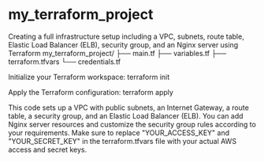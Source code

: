# my_terraform_project
Creating a full infrastructure setup including a VPC, subnets, route table, Elastic Load Balancer (ELB), security group, and an Nginx server using Terraform
my_terraform_project/
├── main.tf
├── variables.tf
├── terraform.tfvars
└── credentials.tf

Initialize your Terraform workspace:
terraform init

Apply the Terraform configuration:
terraform apply

This code sets up a VPC with public subnets, an Internet Gateway, a route table, a security group, and an Elastic Load Balancer (ELB). You can add Nginx server resources and customize the security group rules according to your requirements. Make sure to replace "YOUR_ACCESS_KEY" and "YOUR_SECRET_KEY" in the terraform.tfvars file with your actual AWS access and secret keys.




